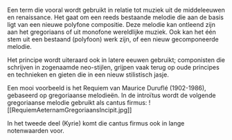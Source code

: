 Een term die vooral wordt gebruikt in relatie tot muziek uit de middeleeuwen en renaissance. Het gaat om een reeds bestaande melodie die aan de  basis ligt van een nieuwe polyfone compositie.
Deze melodie kan ontleend zijn aan het gregoriaans of uit monofone wereldlijke muziek. Ook kan het één stem uit een bestaand (polyfoon) werk zijn, of een nieuw gecomponeerde melodie.

Het principe wordt uiteraard ook in latere eeuwen gebruikt; componisten die schrijven in zogenaamde neo-stijlen, grijpen vaak terug op oude principes en technieken en gieten die in een nieuw stilistisch jasje. 

Een mooi voorbeeld is het Requiem van Maurice Duruflé (1902-1986), gebaseerd op gregoriaanse melodieën. In de introïtus wordt de volgende gregoriaanse melodie gebruikt als cantus firmus:
![[RequiemAeternamGregoriaansIncipit.jpg]]

In het tweede deel (Kyrie) komt die cantus firmus ook in lange notenwaarden voor.
